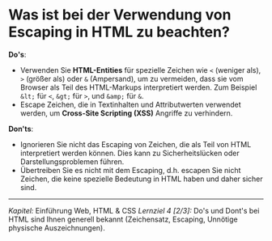 # Was ist bei der Verwendung von Escaping in HTML zu beachten?

**Do's**:
- Verwenden Sie **HTML-Entities** für spezielle Zeichen wie `<` (weniger als), `>` (größer als) oder `&` (Ampersand), um zu vermeiden, dass sie vom Browser als Teil des HTML-Markups interpretiert werden. Zum Beispiel `&lt;` für `<`, `&gt;` für `>`, und `&amp;` für `&`.
- Escape Zeichen, die in Textinhalten und Attributwerten verwendet werden, um **Cross-Site Scripting (XSS)** Angriffe zu verhindern.

**Don'ts**:
- Ignorieren Sie nicht das Escaping von Zeichen, die als Teil von HTML interpretiert werden können. Dies kann zu Sicherheitslücken oder Darstellungsproblemen führen.
- Übertreiben Sie es nicht mit dem Escaping, d.h. escapen Sie nicht Zeichen, die keine spezielle Bedeutung in HTML haben und daher sicher sind.

---

_Kapitel:_ Einführung Web, HTML & CSS
_Lernziel 4 \[2/3\]:_ Do's und Dont's bei HTML sind Ihnen generell bekannt (Zeichensatz, Escaping, Unnötige physische Auszeichnungen).
